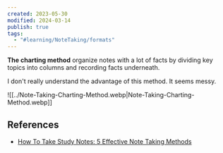 ```yaml
---
created: 2023-05-30
modified: 2024-03-14
publish: true
tags:
  - "#learning/NoteTaking/formats"
---
```

**The charting method** organize notes with a lot of facts by dividing key topics into columns and recording facts underneath.

I don't really understand the advantage of this method. It seems messy.

![[../Note-Taking-Charting-Method.webp|Note-Taking-Charting-Method.webp]]

## References
- [How To Take Study Notes: 5 Effective Note Taking Methods](https://www.oxfordlearning.com/5-effective-note-taking-methods/)